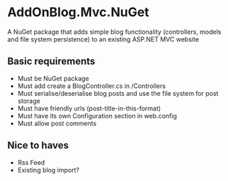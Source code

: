 AddOnBlog.Mvc.NuGet
===================

A NuGet package that adds simple blog functionality (controllers, models and file system persistence) to an existing ASP.NET MVC website


Basic requirements
------------------

- Must be NuGet package
- Must add create a BlogController.cs in /Controllers
- Must serialise/deserialise blog posts and use the file system for post storage
- Must have friendly urls (post-title-in-this-format)
- Must have its own Configuration section in web.config
- Must allow post comments



Nice to haves
-------------
- Rss Feed
- Existing blog import?
